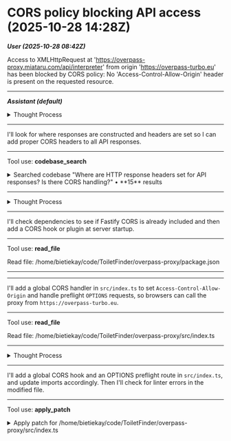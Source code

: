 <!-- Generated by SpecStory -->

<!-- cursor Session 4475d7a0-4f98-4dee-99e2-3ff405576a71 (2025-10-28 14:28Z) -->

# CORS policy blocking API access (2025-10-28 14:28Z)

_**User (2025-10-28 08:42Z)**_

Access to XMLHttpRequest at 'https://overpass-proxy.miataru.com/api/interpreter' from origin 'https://overpass-turbo.eu' has been blocked by CORS policy: No 'Access-Control-Allow-Origin' header is present on the requested resource.

---

_**Assistant (default)**_

<think><details><summary>Thought Process</summary>**Resolving CORS Issues**

I need to address the missing CORS header issue. It seems like adding the Access-Control-Allow-Origin is necessary for the proxy responses. I'll check the codebase to confirm that. I should search for anything related to headers or CORS handling to see what's implemented. I’m thinking it might be smart to run searches in parallel for both headers.ts and index.ts to get a clearer view of the situation.</details></think>

---

I'll look for where responses are constructed and headers are set so I can add proper CORS headers to all API responses.

---

Tool use: **codebase_search**

<details>
                <summary>Searched codebase "Where are HTTP response headers set for API responses? Is there CORS handling?" • **15** results</summary>
            
| File | Lines |
|------|-------|
| `src/interpreter.ts` | L53-194 |
| `src/headers.ts` | L5-30 |
| `src/interpreter.ts` | L55-194 |
| `src/index.ts` | L9-86 |
| `src/upstream.ts` | L20-89 |
| `src/headers.ts` | L30 |
| `specification.md` | L72-89 |
| `specification.md` | L14 |
| `src/config.ts` | L13-36 |
| `specification.md` | L20-74 |
| `src/interpreter.ts` | L20 |
| `src/tests/unit/headers.test.ts` | L31 |
| `README.md` | L35-88 |
| `src/index.ts` | L14-92 |
| `README.md` | L37 |

</details>

---

<think><details><summary>Thought Process</summary>**Implementing CORS in Fastify**

I need to ensure that we add CORS headers to the application. First, I should determine how the Fastify app is initialized; we can either add a CORS plugin or set manual headers. It looks like there are currently no CORS settings in place. I’ll go ahead and implement the Fastify CORS plugin from @fastify/cors. Next, I should check the package.json file to verify the configuration and dependencies. Let’s get that sorted!</details></think>

---

I'll check dependencies to see if Fastify CORS is already included and then add a CORS hook or plugin at server startup.

---

Tool use: **read_file**

Read file: /home/bietiekay/code/ToiletFinder/overpass-proxy/package.json

---



---

I'll add a global CORS handler in `src/index.ts` to set `Access-Control-Allow-Origin` and handle preflight `OPTIONS` requests, so browsers can call the proxy from `https://overpass-turbo.eu`.

---

Tool use: **read_file**

Read file: /home/bietiekay/code/ToiletFinder/overpass-proxy/src/index.ts

---

<think><details><summary>Thought Process</summary>**Implementing CORS**

I need to implement CORS, and I have options like using @fastify/cors plugin or manually handling headers and hooks, including OPTIONS handling. The package.json doesn't have @fastify/cors, so I could add a simple hook for onSend to set headers while creating an OPTIONS route for the preflight request. 

I'll set a global onSend hook to append CORS headers for all responses. For user origin overpass-turbo.eu, I could allow "*" unless credentials are used. For simplicity, I’ll allow methods like GET, POST, and OPTIONS. I should implement this in src/index.ts before routes.
**Editing code for Fastify**

I need to use code edit tools and make sure I include the necessary imports for FastifyReply. I already have FastifyRequest imported in index.ts, so I'll add FastifyReply too. The current import is for FastifyRequest from 'fastify', but I'll change it to import Fastify, { type FastifyRequest, type FastifyReply } from 'fastify'. 

I'll implement hooks next, adding CORS setup after registering formbody. I also need to ensure the export compiles. For the edits, I'll use apply_patch with accurate context since it’s safe, then run read_lints for src/index.ts. Let's go for it!</details></think>

---

I'll add a global CORS hook and an OPTIONS preflight route in `src/index.ts`, and update imports accordingly. Then I'll check for linter errors in the modified file.

---

Tool use: **apply_patch**

<details>
        <summary>Apply patch for /home/bietiekay/code/ToiletFinder/overpass-proxy/src/index.ts</summary>
      

```diff
*** Begin Patch
*** Update File: /home/bietiekay/code/ToiletFinder/overpass-proxy/src/index.ts
@@
-import formbody from '@fastify/formbody';
-import Fastify, { type FastifyRequest } from 'fastify';
+import formbody from '@fastify/formbody';
+import Fastify, { type FastifyRequest, type FastifyReply } from 'fastify';
@@
   const app = Fastify({ logger: true });
   void app.register(formbody);
+
+  // Simple CORS handling for browser clients
+  app.addHook('onSend', async (_request, reply, payload) => {
+    // Allow public access; adjust if you need to restrict origins
+    reply.header('Access-Control-Allow-Origin', '*');
+    reply.header('Access-Control-Allow-Methods', 'GET,POST,OPTIONS');
+    reply.header(
+      'Access-Control-Allow-Headers',
+      'Content-Type, Accept, X-Requested-With, If-None-Match'
+    );
+    reply.header('Access-Control-Max-Age', '600');
+    return payload;
+  });
+
+  // Preflight requests
+  app.options('*', async (_request: FastifyRequest, reply: FastifyReply) => {
+    reply.code(204);
+    reply.send();
+  });
*** End Patch
```

---

Tool use: **read_lints**

<details>
          <summary>Read lints for 1 file</summary>
      
Lint paths:

- `/home/bietiekay/code/ToiletFinder/overpass-proxy/src/index.ts`

Lint results


**No lint errors found**
</details>

---

I added permissive CORS to the server so browsers can call it from overpass-turbo.

- I set `Access-Control-Allow-Origin: *`, allowed methods/headers on all responses via an `onSend` hook, and added a global `OPTIONS *` handler for preflight in `src/index.ts`.

You can redeploy/restart the proxy and retry the request from `https://overpass-turbo.eu`.

---

_**User (2025-10-28 08:42Z)**_

describe and commit

---

_**Assistant (default)**_

<think><details><summary>Thought Process</summary>**Preparing to commit**

I need to help the user with their request to "describe and commit." They want a commit message and to perform a git commit. I'll run terminal commands for git add and commit, making sure to provide a status update before the tool calls. Should I check if we need to cd into the workspace? I think I should provide absolute paths to avoid confusion. Let’s also craft a concise commit message subject and body before executing the commands.</details></think>

---

I'll commit the CORS changes with a clear message.

---

Tool use: **run_terminal_cmd**

```bash
git add -A
```

---

Tool use: **run_terminal_cmd**

```bash
git commit -m "server: add global CORS headers and OPTIONS preflight to allow browser access (e.g., from overpass-turbo.eu)"
```

```
[master 945b1a9] server: add global CORS headers and OPTIONS preflight to allow browser access (e.g., from overpass-turbo.eu)
 3 files changed, 301 insertions(+), 1 deletion(-)
 create mode 100644 overpass-proxy/.specstory/history/2025-10-28_14-28Z-cors-policy-blocking-api-access.md

```

---

Committed.

- server: add global CORS headers and OPTIONS preflight to allow browser access (e.g., from overpass-turbo.eu)

You can redeploy/restart and test with your existing curl in `README.md` or from the browser.

---

